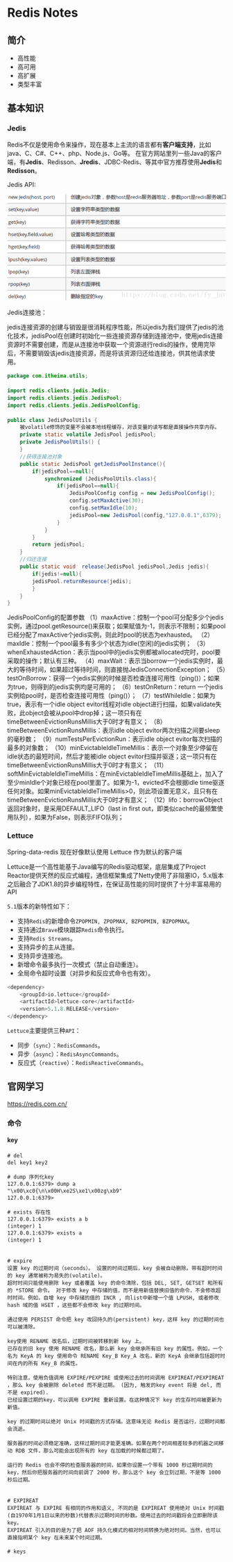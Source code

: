 # Redis Notes





## 简介

- 高性能
- 高可用
- 高扩展
- 类型丰富





## 基本知识

### Jedis

Redis不仅是使用命令来操作，现在基本上主流的语言都有**客户端支持**，比如java、C、C#、C++、php、Node.js、Go等。 在官方网站里列一些Java的客户端，有**Jedis**、Redisson、**Jredis**、JDBC-Redis、等其中官方推荐使用**Jedis**和**Redisson**。


Jedis API:

![image-20211119102021309](_images/RedisNotes.assets/image-20211119102021309.png)



Jedis连接池：

jedis连接资源的创建与销毁是很消耗程序性能，所以jedis为我们提供了jedis的池化技术，jedisPool在创建时初始化一些连接资源存储到连接池中，使用jedis连接资源时不需要创建，而是从连接池中获取一个资源进行redis的操作，使用完毕后，不需要销毁该jedis连接资源，而是将该资源归还给连接池，供其他请求使用。


```java
package com.itheima.utils;
 
import redis.clients.jedis.Jedis;
import redis.clients.jedis.JedisPool;
import redis.clients.jedis.JedisPoolConfig;
 
public class JedisPoolUtils {
    被volatile修饰的变量不会被本地线程缓存，对该变量的读写都是直接操作共享内存。
    private static volatile JedisPool jedisPool;
    private JedisPoolUtils() {
    }
    //获得连接池对象
    public static JedisPool getJedisPoolInstance(){
        if(jedisPool==null){
            synchronized (JedisPoolUtils.class){
                if(jedisPool==null){
                    JedisPoolConfig config = new JedisPoolConfig();
                    config.setMaxActive(30);
                    config.setMaxIdle(10);
                    jedisPool=new JedisPool(config,"127.0.0.1",6379);
                }
            }
        }
        return jedisPool;
    }
    //归还连接
    public static void  release(JedisPool jedisPool,Jedis jedis){
        if(jedis!=null){
        jedisPool.returnResource(jedis);
        }
    }
}
```



JedisPoolConfig的配置参数
（1）maxActive：控制一个pool可分配多少个jedis实例，通过pool.getResource()来获取；如果赋值为-1，则表示不限制；如果pool已经分配了maxActive个jedis实例，则此时pool的状态为exhausted。
（2）maxIdle：控制一个pool最多有多少个状态为idle(空闲)的jedis实例；
（3）whenExhaustedAction：表示当pool中的jedis实例都被allocated完时，pool要采取的操作；默认有三种。
（4）maxWait：表示当borrow一个jedis实例时，最大的等待时间，如果超过等待时间，则直接抛JedisConnectionException；
（5）testOnBorrow：获得一个jedis实例的时候是否检查连接可用性（ping()）；如果为true，则得到的jedis实例均是可用的；
（6）testOnReturn：return 一个jedis实例给pool时，是否检查连接可用性（ping()）；
（7）testWhileIdle：如果为true，表示有一个idle object evitor线程对idle object进行扫描，如果validate失败，此object会被从pool中drop掉；这一项只有在timeBetweenEvictionRunsMillis大于0时才有意义；
（8）timeBetweenEvictionRunsMillis：表示idle object evitor两次扫描之间要sleep的毫秒数；
（9）numTestsPerEvictionRun：表示idle object evitor每次扫描的最多的对象数；
（10）minEvictableIdleTimeMillis：表示一个对象至少停留在idle状态的最短时间，然后才能被idle object evitor扫描并驱逐；这一项只有在timeBetweenEvictionRunsMillis大于0时才有意义；
（11）softMinEvictableIdleTimeMillis：在minEvictableIdleTimeMillis基础上，加入了至少minIdle个对象已经在pool里面了。如果为-1，evicted不会根据idle time驱逐任何对象。如果minEvictableIdleTimeMillis>0，则此项设置无意义，且只有在timeBetweenEvictionRunsMillis大于0时才有意义；
（12）lifo：borrowObject返回对象时，是采用DEFAULT_LIFO（last in first out，即类似cache的最频繁使用队列），如果为False，则表示FIFO队列；

### Lettuce

Spring-data-redis 现在好像默认使用 Lettuce 作为默认的客户端

Lettuce是一个高性能基于Java编写的Redis驱动框架，底层集成了Project Reactor提供天然的反应式编程，通信框架集成了Netty使用了非阻塞IO，5.x版本之后融合了JDK1.8的异步编程特性，在保证高性能的同时提供了十分丰富易用的API

`5.1`版本的新特性如下：

- 支持`Redis`的新增命令`ZPOPMIN, ZPOPMAX, BZPOPMIN, BZPOPMAX`。
- 支持通过`Brave`模块跟踪`Redis`命令执行。
- 支持`Redis Streams`。
- 支持异步的主从连接。
- 支持异步连接池。
- 新增命令最多执行一次模式（禁止自动重连）。
- 全局命令超时设置（对异步和反应式命令也有效）。

```sql
<dependency>
    <groupId>io.lettuce</groupId>
    <artifactId>lettuce-core</artifactId>
    <version>5.1.8.RELEASE</version>
</dependency>
```



`Lettuce`主要提供三种`API`：

- 同步（`sync`）：`RedisCommands`。
- 异步（`async`）：`RedisAsyncCommands`。
- 反应式（`reactive`）：`RedisReactiveCommands`。



## 官网学习

https://redis.com.cn/



### 命令

#### key

```shell
# del
del key1 key2

# dump 序列化key
127.0.0.1:6379> dump a
"\x00\xc0{\n\x00H\xe2S\xe1\x00zg\xb9"
127.0.0.1:6379>

# exists 存在性
127.0.0.1:6379> exists a b
(integer) 1
127.0.0.1:6379> exists a
(integer) 1


# expire
设置 key 的过期时间（seconds）。 设置的时间过期后，key 会被自动删除。带有超时时间的 key 通常被称为易失的(volatile)。
超时时间只能使用删除 key 或者覆盖 key 的命令清除，包括 DEL, SET, GETSET 和所有的 *STORE 命令。 对于修改 key 中存储的值，而不是用新值替换旧值的命令，不会修改超时时间。例如，自增 key 中存储的值的 INCR , 向list中新增一个值 LPUSH, 或者修改 hash 域的值 HSET ，这些都不会修改 key 的过期时间。

通过使用 PERSIST 命令把 key 改回持久的(persistent) key，这样 key 的过期时间也可以被清除。

key使用 RENAME 改名后，过期时间被转移到新 key 上。
已存在的旧 key 使用 RENAME 改名，那么新 key 会继承所有旧 key 的属性。例如，一个名为 KeyA 的 key 使用命令 RENAME Key_B Key_A 改名，新的 KeyA 会继承包括超时时间在内的所有 Key_B 的属性。

特别注意，使用负值调用 EXPIRE/PEXPIRE 或使用过去的时间调用 EXPIREAT/PEXPIREAT ，那么 key 会被删除 deleted 而不是过期。 (因为, 触发的key event 将是 del, 而不是 expired).
已经设置过期的key，可以调用 EXPIRE 重新设置。在这种情况下 key 的生存时间被更新为新值。

key 的过期时间以绝对 Unix 时间戳的方式存储。这意味无论 Redis 是否运行，过期时间都会流逝。

服务器的时间必须稳定准确，这样过期时间才能更准确。如果在两个时间相差较多的机器之间移动 RDB 文件，那么可能会出现所有的 key 在加载的时候都过期了。

运行的 Redis 也会不停的检查服务器的时间，如果你设置一个带有 1000 秒过期时间的key，然后你把服务器的时间向前调了 2000 秒，那么这个 key 会立刻过期，不是等 1000 秒后过期。


# EXPIREAT
EXPIREAT 与 EXPIRE 有相同的作用和语义, 不同的是 EXPIREAT 使用绝对 Unix 时间戳 (自1970年1月1日以来的秒数)代替表示过期时间的秒数。使用过去的时间戳将会立即删除该 key。
EXPIREAT 引入的目的是为了把 AOF 持久化模式的相对时间转换为绝对时间。当然，也可以直接指明某个 key 在未来某个时间过期。

# keys

```

































